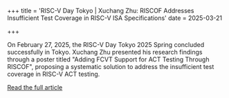+++
title = 'RISC-V Day Tokyo | Xuchang Zhu: RISCOF Addresses Insufficient Test Coverage in RISC-V ISA Specifications'
date = 2025-03-21

+++

On February 27, 2025, the RISC-V Day Tokyo 2025 Spring concluded successfully in Tokyo. Xuchang Zhu presented his research findings through a poster titled "Adding FCVT Support for ACT Testing Through RISCOF", proposing a systematic solution to address the insufficient test coverage in RISC-V ACT testing.

[Read the full article](https://mp.weixin.qq.com/s/9zh9wGgiuZXTRPwRgdyPcQ)





